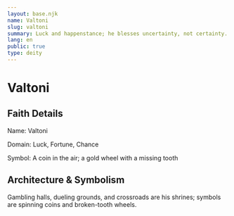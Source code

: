 ```yaml
---
layout: base.njk
name: Valtoni
slug: valtoni
summary: Luck and happenstance; he blesses uncertainty, not certainty.
lang: en
public: true
type: deity
---
```


# Valtoni

## Faith Details

Name: Valtoni

Domain: Luck, Fortune, Chance

Symbol: A coin in the air; a gold wheel with a missing tooth

## Architecture & Symbolism

Gambling halls, dueling grounds, and crossroads are his shrines; symbols are spinning coins and broken-tooth wheels.
